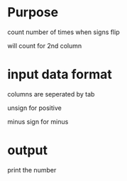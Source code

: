 # Purpose

count number of times when signs flip

will count for 2nd column

# input data format

columns are seperated by tab

unsign for positive 

minus sign for minus

# output

print the number
